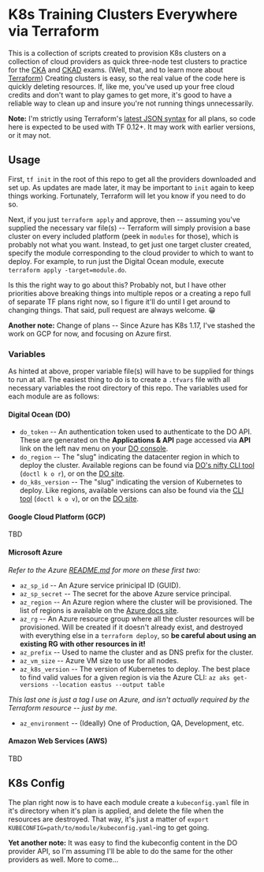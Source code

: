 # K8s Training Clusters Everywhere via Terraform

This is a collection of scripts created to provision K8s clusters on a collection of cloud providers as quick three-node test clusters to practice for the [CKA][cka] and [CKAD][ckad] exams.  (Well, that, and to learn more about [Terraform][tf])  Creating clusters is easy, so the real value of the code here is quickly deleting resources.  If, like me, you've used up your free cloud credits and don't want to play games to get more, it's good to have a reliable way to clean up and insure you're not running things unnecessarily.

**Note:** I'm strictly using Terraform's [latest JSON syntax][tf_json] for all plans, so code here is expected to be used with TF 0.12+.  It may work with earlier versions, or it may not.

## Usage

First, `tf init` in the root of this repo to get all the providers downloaded and set up.  As updates are made later, it may be important to `init` again to keep things working.  Fortunately, Terraform will let you know if you need to do so.

Next, if you just `terraform apply` and approve, then -- assuming you've supplied the necessary var file(s) -- Terraform will simply provision a base cluster on every included platform (peek in `modules` for those), which is probably not what you want.  Instead, to get just one target cluster created, specify the module corresponding to the cloud provider to which to want to deploy.  For example, to run just the Digital Ocean module, execute `terraform apply -target=module.do`.

Is this the right way to go about this?  Probably not, but I have other priorities above breaking things into multiple repos or a creating a repo full of separate TF plans right now, so I figure it'll do until I get around to changing things.  That said, pull request are always welcome.  😁

**Another note:** Change of plans -- Since Azure has K8s 1.17, I've stashed the work on GCP for now, and focusing on Azure first.

### Variables

As hinted at above, proper variable file(s) will have to be supplied for things to run at all.  The easiest thing to do is to create a `.tfvars` file with all necessary variables the root directory of this repo.  The variables used for each module are as follows:

#### Digital Ocean (DO)

- `do_token` -- An authentication token used to authenticate to the DO API.  These are generated on the **Applications & API** page accessed via **API** link on the left nav menu on your [DO console][do_console].
- `do_region` -- The "slug" indicating the datacenter region in which to deploy the cluster.  Available regions can be found via [DO's nifty CLI tool][doctl] (`doctl k o r`), or on the [DO site][do_reg_slugs].
- `do_k8s_version` -- The "slug" indicating the version of Kubernetes to deploy.  Like regions, available versions can also be found via the [CLI tool][doctl] (`doctl k o v`), or on the [DO site][do_k8s_slugs].

#### Google Cloud Platform (GCP)

TBD

#### Microsoft Azure

_Refer to the Azure [README.md](modules/azure/README.md) for more on these first two:_

- `az_sp_id` -- An Azure service prinicipal ID (GUID).
- `az_sp_secret` -- The secret for the above Azure service principal.
- `az_region` -- An Azure region where the cluster will be provisioned.  The list of regions is available on the [Azure docs site][az_regions].
- `az_rg` -- An Azure resource group where all the cluster resources will be provisioned.  Will be created if it doesn't already exist, and destroyed with everything else in a `terraform deploy`, so **be careful about using an existing RG with other resources in it!**
- `az_prefix` -- Used to name the cluster and as DNS prefix for the cluster.
- `az_vm_size` -- Azure VM size to use for all nodes.
- `az_k8s_version` -- The version of Kubernetes to deploy.  The best place to find valid values for a given region is via the Azure CLI: `az aks get-versions --location eastus --output table`

_This last one is just a tag I use on Azure, and isn't actually required by the Terraform resource -- just by me._

- `az_environment` -- (Ideally) One of Production, QA, Development, etc.  

#### Amazon Web Services (AWS)

TBD

## K8s Config

The plan right now is to have each module create a `kubeconfig.yaml` file in it's directory when it's plan is applied, and delete the file when the resources are destroyed.  That way, it's just a matter of `export KUBECONFIG=path/to/module/kubeconfig.yaml`-ing to get going.

**Yet another note:** It was easy to find the kubeconfig content in the DO provider API, so I'm assuming I'll be able to do the same for the other providers as well.  More to come...

[cka]: https://www.cncf.io/certification/cka/
[ckad]: https://www.cncf.io/certification/ckad/
[tf]: https://www.terraform.io/
[tf_json]: https://www.terraform.io/docs/configuration/syntax-json.html
[tf_mods]: https://www.terraform.io/docs/modules/index.html
[do_console]: https://cloud.digitalocean.com/projects
[doctl]: https://github.com/digitalocean/doctl
[do_reg_slugs]: https://www.digitalocean.com/docs/platform/availability-matrix/
[do_k8s_slugs]: https://slugs.do-api.dev/
[az_regions]: https://azure.microsoft.com/en-us/global-infrastructure/services/?products=kubernetes-service
